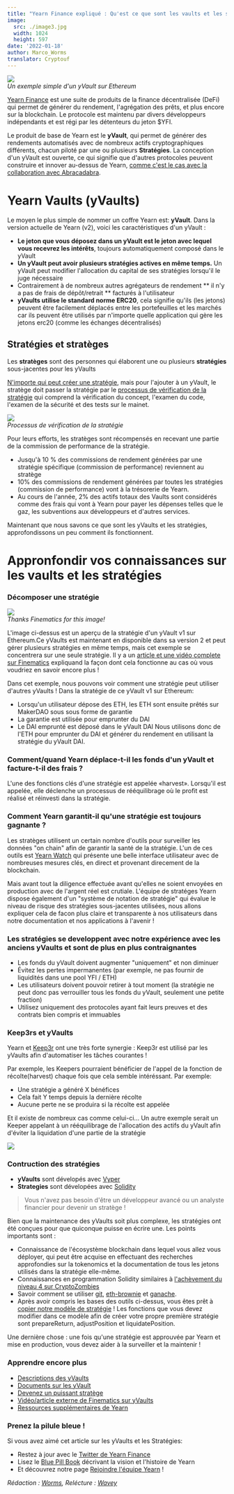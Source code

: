 ```yaml
---
title: "Yearn Finance expliqué : Qu'est ce que sont les vaults et les stratégies ?"
image:
  src: ./image3.jpg
  width: 1024
  height: 597
date: '2022-01-18'
author: Marco_Worms
translator: Cryptouf
---
```


![](./image1.jpg?w=1400&h=707)\
*Un exemple simple d'un yVault sur Ethereum*

[Yearn Finance](http://yearn.finance/) est une suite de produits de la finance décentralisée (DeFi) qui permet de générer du rendement, l'agrégation des prêts, et plus encore sur la blockchain. Le protocole est maintenu par divers développeurs indépendants et est régi par les détenteurs du jeton $YFI.

Le produit de base de Yearn est le **yVault**, qui permet de générer des rendements automatisés avec de nombreux actifs cryptographiques différents, chacun piloté par une ou plusieurs **Stratégies**. La conception d'un yVault est ouverte, ce qui signifie que d'autres protocoles peuvent construire et innover au-dessus de Yearn, [comme c'est le cas avec la collaboration avec Abracadabra](https://twitter.com/MarcoWorms/status/1483223651684081670).

# Yearn Vaults (yVaults)

Le moyen le plus simple de nommer un coffre Yearn est: **yVault**. Dans la version actuelle de Yearn (v2), voici les caractéristiques d'un yVault :

- **Le jeton que vous déposez dans un yVault est le jeton avec lequel vous recevrez les intérêts**, toujours automatiquement composé dans le yVault
- **Un yVault peut avoir plusieurs stratégies actives en même temps.** Un yVault peut modifier l'allocation du capital de ses stratégies lorsqu'il le juge nécessaire
- Contrairement à de nombreux autres agrégateurs de rendement ** il n'y a pas de frais de dépôt/retrait ** facturés à l'utilisateur
- **yVaults utilise le standard norme ERC20**, cela signifie qu'ils (les jetons) peuvent être facilement déplacés entre les portefeuilles et les marchés car ils peuvent être utilisés par n'importe quelle application qui gère les jetons erc20 (comme les échanges décentralisés)

## Stratégies et stratèges

Les **stratèges** sont des personnes qui élaborent une ou plusieurs **stratégies** sous-jacentes pour les yVaults

[N'importe qui peut créer une stratégie](https://docs.yearn.finance/developers/v2/getting-started), mais pour l'ajouter à un yVault, le stratège doit passer la stratégie par le [processus de vérification de la stratégie](https://docs.yearn.finance/developers/v2/getting-started#overview-of-our-vetting-process) qui comprend la vérification du concept, l'examen du code, l'examen de la sécurité et des tests sur le mainet. 

![](./image2.jpg?w=1000&h=531)\
*Processus de vérification de la stratégie*

Pour leurs efforts, les stratèges sont récompensés en recevant une partie de la commission de performance de la stratégie.

- Jusqu'à 10 % des commissions de rendement générées par une stratégie spécifique (commission de performance) reviennent au stratège
- 10% des commissions de rendement générées par toutes les stratégies (commission de performance) vont à la trésorerie de Yearn.
- Au cours de l'année, 2% des actifs totaux des Vaults sont considérés comme des frais qui vont à Yearn pour payer les dépenses telles que le gaz, les subventions aux développeurs et d'autres services.

Maintenant que nous savons ce que sont les yVaults et les stratégies, approfondissons un peu comment ils fonctionnent. 

# Appronfondir vos connaissances sur les vaults et les stratégies

### Décomposer une stratégie

![](./image3.jpg?w=352&h=28)\
*Thanks Finematics for this image!*

L'image ci-dessus est un aperçu de la stratégie d'un yVault v1 sur Ethereum.Ce yVaults est maintenant en disponible dans sa version 2 et peut gérer plusieurs stratégies en même temps, mais cet exemple se concentrera sur une seule stratégie. Il y a un [article et une vidéo complete sur Finematics](https://finematics.com/yearn-vaults-eth-vault-explained/) expliquand la façon dont cela fonctionne au cas où vous voudriez en savoir encore plus !

Dans cet exemple, nous pouvons voir comment une stratégie peut utiliser d'autres yVaults ! Dans la stratégie de ce yVault v1 sur Ethereum:

- Lorsqu'un utilisateur dépose des ETH, les ETH sont ensuite prêtés sur MakerDAO sous sous forme de garantie
- La garantie est utilisée pour emprunter du DAI
- Le DAI emprunté est déposé dans le yVault DAI
Nous utilisons donc de l'ETH pour emprunter du DAI et générer du rendement en utilisant la stratégie du yVault DAI.

### Comment/quand Yearn déplace-t-il les fonds d'un yVault et facture-t-il des frais ?

L'une des fonctions clés d'une stratégie est appelée «harvest». Lorsqu'il est appelée, elle déclenche un processus de rééquilibrage où le profit est réalisé et réinvesti dans la stratégie.

### Comment Yearn garantit-il qu'une stratégie est toujours gagnante ?

Les stratèges utilisent un certain nombre d'outils pour surveiller les données "on chain" afin de garantir la santé de la stratégie. L'un de ces outils est [Yearn Watch](https://yearn.watch/) qui présente une belle interface utilisateur avec de nombreuses mesures clés, en direct et provenant direcement de la blockchain.

Mais avant tout la diligence effectuée avant qu'elles ne soient envoyées en production avec de l'argent réel est crutiale. L'équipe de stratéges Yearn dispose également d'un "système de notation de stratégie" qui évalue le niveau de risque des stratégies sous-jacentes utilisées, nous allons expliquer cela de facon plus claire et transparente à nos utilisateurs dans notre documentation et nos applications à l'avenir !

### Les stratégies se developpent avec notre expérience avec les anciens yVaults et sont de plus en plus contraignantes

- Les fonds du yVault doivent augmenter "uniquement" et non diminuer
- Évitez les pertes impermanentes (par exemple, ne pas fournir de liquidités  dans une pool YFI / ETH)
- Les utilisateurs doivent pouvoir retirer à tout moment (la stratégie ne peut donc pas verrouiller tous les fonds du yVault, seulement une petite fraction)
- Utilisez uniquement des protocoles ayant fait leurs preuves et des contrats bien compris et immuables

### Keep3rs et yVaults

Yearn et [Keep3r](https://docs.keep3r.network/) ont une très forte synergie : Keep3r est utilisé par les yVaults afin d'automatiser les tâches courantes !

Par exemple, les Keepers pourraient bénéficier de l'appel de la fonction de récolte(harvest) chaque fois que cela semble intéréssant. Par exemple:

- Une stratégie a généré X bénéfices
- Cela fait Y temps depuis la dernière récolte
- Aucune perte ne se produira si la récolte est appelée

Et il existe de nombreux cas comme celui-ci... Un autre exemple serait un Keeper appelant à un rééquilibrage de l'allocation des actifs du yVault afin d'éviter la liquidation d'une partie de la stratégie

![](./image4.jpg?w=562&h=651)

### Contruction des stratégies 

- **yVaults** sont dévelopés avec [Vyper](https://vyper.readthedocs.io/en/stable/)
- **Strategies** sont dévelopées avec [Solidity](https://docs.soliditylang.org/en/v0.8.11/)

> Vous n'avez pas besoin d'être un développeur avancé ou un analyste financier pour devenir un stratège !

Bien que la maintenance des yVaults soit  plus complexe, les stratégies ont été conçues pour que quiconque puisse en écrire une. Les points importants sont :

- Connaissance de l'écosystème blockchain dans lequel vous allez vous déployer, qui peut être acquise en effectuant des recherches approfondies sur la tokenomics et la documentation de tous les jetons utilisés dans la stratégie elle-même.
- Connaissances en programmation Solidity similaires à [l'achèvement du niveau 4 sur CryptoZombies](https://cryptozombies.io/)
- Savoir comment se utiliser [git](https://git-scm.com/), [eth-brownie](https://eth-brownie.readthedocs.io/en/stable/) et [ganache](https://trufflesuite.com/ganache/).
- Après avoir compris les bases des outils ci-dessus, vous êtes prêt à [copier notre modèle de stratégie](https://github.com/yearn/brownie-strategy-mix) ! Les fonctions que vous devez modifier dans ce modèle afin de créer votre propre première stratégie sont prepareReturn, adjustPosition et liquidatePosition.

Une dernière chose : une fois qu'une stratégie est approuvée par Yearn et mise en production, vous devez aider à la surveiller et la maintenir !

### Apprendre encore plus

- [Descriptions des yVaults](https://vaults.yearn.finance/)
- [Documents sur les yVault](https://docs.yearn.finance/getting-started/products/yvaults/overview)
- [Devenez un puissant stratège](https://www.youtube.com/watch?v=NVR3teJw0Y0)
- [Vidéo/article externe de Finematics sur yVaults](https://finematics.com/yearn-vaults-eth-vault-explained/)
- [Ressources supplémentaires de Yearn](https://docs.yearn.finance/developers/v2/additional-resources)

### Prenez la pilule bleue !

Si vous avez aimé cet article sur les yVaults et les Stratégies:

- Restez à jour avec le [Twitter de Yearn Finance](https://twitter.com/yearn_france)
- Lisez le [Blue Pill Book](https://thebluepill.eth.link/) décrivant la vision et l'histoire de Yearn
- Et découvrez notre page [Rejoindre l'équipe Yearn](https://yearnfinance.notion.site/Join-Us-3e9c95b9bd7846a18c0f1cbe6ab05eda) !

*Rédaction : [Worms](https://twitter.com/MarcoWorms), Relécture : [Wavey](https://twitter.com/wavey0x)*